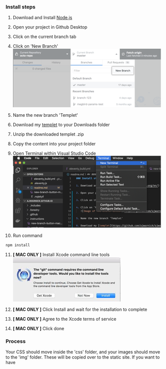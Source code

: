 ### Install steps

1. Download and Install [Node.js](https://nodejs.org/en/)

2. Open your project in Github Desktop

3. Click on the current branch tab

4. Click on 'New Branch'
   ![Image of new branch action](https://github.com/ajwarnick/ajwarnick.github.io/raw/templet/.instructions/new-branch-button-mac.png)

5. Name the new branch 'Templet' 

6. Download my [templet](https://github.com/ajwarnick/ajwarnick.github.io/) to your Downloads folder

7. Unzip the downloaded templet .zip

8. Copy the content into your project folder

9. Open Terminal within Visual Studio Code
   ![terminal activation in Visual Studio Code](https://github.com/ajwarnick/ajwarnick.github.io/raw/templet/.instructions/terminal.png)

10. Run command 

   ```bash
   npm install
   ```

11. **[ MAC ONLY ]**  Install Xcode command line tools  
    ![Image of Xcode prompt](https://github.com/ajwarnick/ajwarnick.github.io/raw/templet/.instructions/xcode.png)

12. **[ MAC ONLY ]** Click Install and wait for the installation to complete

13. **[ MAC ONLY ]** Agree to the Xcode terms of service

14. **[ MAC ONLY ]** Click done

### Process

Your CSS should move inside the 'css' folder, and your images should move to the 'img' folder. These will be copied over to the static site. If you want to have 